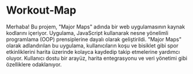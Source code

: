 # Workout-Map

Merhaba! Bu projem, "Major Maps" adında bir web uygulamasının kaynak kodlarını içeriyor. Uygulama, JavaScript kullanarak nesne yönelimli programlama (OOP) prensiplerine dayalı olarak geliştirildi. "Major Maps" olarak adlandırılan bu uygulama, kullanıcıların koşu ve bisiklet  gibi spor etkinliklerini harita üzerinde kolayca kaydedip takip etmelerine yardımcı oluyor. Kullanıcı dostu bir arayüz, harita entegrasyonu ve veri yönetimi gibi özelliklere odaklanıyor. 
